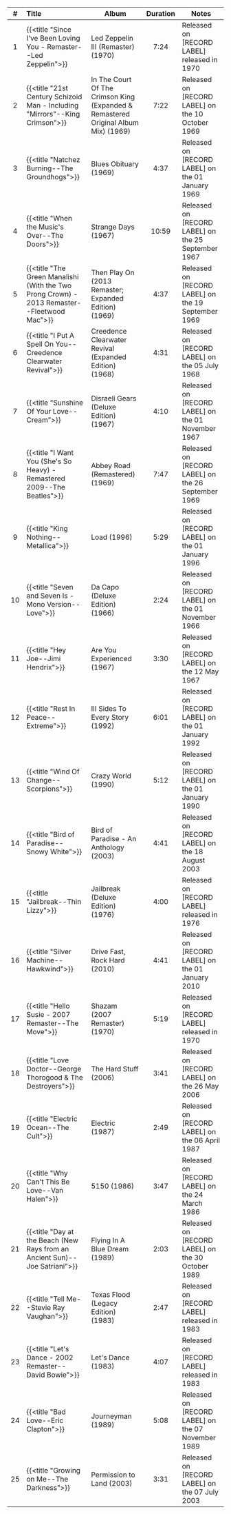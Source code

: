 | # | Title | Album | Duration | Notes |
|:--:|:--|--|:--:|--|
| 1 | {{<title "Since I've Been Loving You - Remaster--Led Zeppelin">}} | Led Zeppelin III (Remaster) (1970) | 7:24 | Released on [RECORD LABEL] released in 1970 |
| 2 | {{<title "21st Century Schizoid Man - Including "Mirrors"--King Crimson">}} | In The Court Of The Crimson King (Expanded & Remastered Original Album Mix) (1969) | 7:22 | Released on [RECORD LABEL] on the 10 October 1969 |
| 3 | {{<title "Natchez Burning--The Groundhogs">}} | Blues Obituary (1969) | 4:37 | Released on [RECORD LABEL] on the 01 January 1969 |
| 4 | {{<title "When the Music's Over--The Doors">}} | Strange Days (1967) | 10:59 | Released on [RECORD LABEL] on the 25 September 1967 |
| 5 | {{<title "The Green Manalishi (With the Two Prong Crown) - 2013 Remaster--Fleetwood Mac">}} | Then Play On (2013 Remaster; Expanded Edition) (1969) | 4:37 | Released on [RECORD LABEL] on the 19 September 1969 |
| 6 | {{<title "I Put A Spell On You--Creedence Clearwater Revival">}} | Creedence Clearwater Revival (Expanded Edition) (1968) | 4:31 | Released on [RECORD LABEL] on the 05 July 1968 |
| 7 | {{<title "Sunshine Of Your Love--Cream">}} | Disraeli Gears (Deluxe Edition) (1967) | 4:10 | Released on [RECORD LABEL] on the 01 November 1967 |
| 8 | {{<title "I Want You (She's So Heavy) - Remastered 2009--The Beatles">}} | Abbey Road (Remastered) (1969) | 7:47 | Released on [RECORD LABEL] on the 26 September 1969 |
| 9 | {{<title "King Nothing--Metallica">}} | Load (1996) | 5:29 | Released on [RECORD LABEL] on the 01 January 1996 |
| 10 | {{<title "Seven and Seven Is - Mono Version--Love">}} | Da Capo (Deluxe Edition) (1966) | 2:24 | Released on [RECORD LABEL] on the 01 November 1966 |
| 11 | {{<title "Hey Joe--Jimi Hendrix">}} | Are You Experienced (1967) | 3:30 | Released on [RECORD LABEL] on the 12 May 1967 |
| 12 | {{<title "Rest In Peace--Extreme">}} | III Sides To Every Story (1992) | 6:01 | Released on [RECORD LABEL] on the 01 January 1992 |
| 13 | {{<title "Wind Of Change--Scorpions">}} | Crazy World (1990) | 5:12 | Released on [RECORD LABEL] on the 01 January 1990 |
| 14 | {{<title "Bird of Paradise--Snowy White">}} | Bird of Paradise - An Anthology (2003) | 4:41 | Released on [RECORD LABEL] on the 18 August 2003 |
| 15 | {{<title "Jailbreak--Thin Lizzy">}} | Jailbreak (Deluxe Edition) (1976) | 4:00 | Released on [RECORD LABEL] released in 1976 |
| 16 | {{<title "Silver Machine--Hawkwind">}} | Drive Fast, Rock Hard (2010) | 4:41 | Released on [RECORD LABEL] on the 01 January 2010 |
| 17 | {{<title "Hello Susie - 2007 Remaster--The Move">}} | Shazam (2007 Remaster) (1970) | 5:19 | Released on [RECORD LABEL] released in 1970 |
| 18 | {{<title "Love Doctor--George Thorogood & The Destroyers">}} | The Hard Stuff (2006) | 3:41 | Released on [RECORD LABEL] on the 26 May 2006 |
| 19 | {{<title "Electric Ocean--The Cult">}} | Electric (1987) | 2:49 | Released on [RECORD LABEL] on the 06 April 1987 |
| 20 | {{<title "Why Can't This Be Love--Van Halen">}} | 5150 (1986) | 3:47 | Released on [RECORD LABEL] on the 24 March 1986 |
| 21 | {{<title "Day at the Beach (New Rays from an Ancient Sun)--Joe Satriani">}} | Flying In A Blue Dream (1989) | 2:03 | Released on [RECORD LABEL] on the 30 October 1989 |
| 22 | {{<title "Tell Me--Stevie Ray Vaughan">}} | Texas Flood (Legacy Edition) (1983) | 2:47 | Released on [RECORD LABEL] released in 1983 |
| 23 | {{<title "Let's Dance - 2002 Remaster--David Bowie">}} | Let's Dance (1983) | 4:07 | Released on [RECORD LABEL] released in 1983 |
| 24 | {{<title "Bad Love--Eric Clapton">}} | Journeyman (1989) | 5:08 | Released on [RECORD LABEL] on the 07 November 1989 |
| 25 | {{<title "Growing on Me--The Darkness">}} | Permission to Land (2003) | 3:31 | Released on [RECORD LABEL] on the 07 July 2003 |
